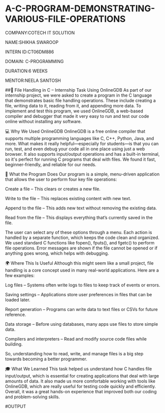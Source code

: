 # A-C-PROGRAM-DEMONSTRATING-VARIOUS-FILE-OPERATIONS
COMPANY:COTECH IT SOLUTION

NAME:SHIKHA SWAROOP

INTERN ID:CT06DM886

DOMAIN: C-PROGRAMMING

DURATION:6 WEEKS

MENTOR:NEELA SANTOSH

##📝 File Handling in C – Internship Task Using OnlineGDB As part of our internship project, we were asked to create a program in the C language that demonstrates basic file handling operations. These include creating a file, writing data to it, reading from it, and appending more data. To implement and test this program, we used OnlineGDB, a web-based compiler and debugger that made it very easy to run and test our code online without installing any software.

💻 Why We Used OnlineGDB OnlineGDB is a free online compiler that supports multiple programming languages like C, C++, Python, Java, and more. What makes it really helpful—especially for students—is that you can run, test, and even debug your code all in one place using just a web browser. It also supports input/output operations and has a built-in terminal, so it's perfect for running C programs that deal with files. We found it fast, beginner-friendly, and reliable for our needs.

📁 What the Program Does Our program is a simple, menu-driven application that allows the user to perform four key file operations:

Create a file – This clears or creates a new file.

Write to the file – This replaces existing content with new text.

Append to the file – This adds new text without removing the existing data.

Read from the file – This displays everything that’s currently saved in the file.

The user can select any of these options through a menu. Each action is handled by a separate function, which keeps the code clean and organized. We used standard C functions like fopen(), fputs(), and fgetc() to perform file operations. Error messages are shown if the file cannot be opened or if anything goes wrong, which helps with debugging.

🌍 Where This Is Useful Although this might seem like a small project, file handling is a core concept used in many real-world applications. Here are a few examples:

Log files – Systems often write logs to files to keep track of events or errors.

Saving settings – Applications store user preferences in files that can be loaded later.

Report generation – Programs can write data to text files or CSVs for future reference.

Data storage – Before using databases, many apps use files to store simple data.

Compilers and interpreters – Read and modify source code files while building.

So, understanding how to read, write, and manage files is a big step towards becoming a better programmer.

🎓 What We Learned This task helped us understand how C handles file input/output, which is essential for creating applications that deal with large amounts of data. It also made us more comfortable working with tools like OnlineGDB, which are really useful for testing code quickly and efficiently. Overall, it was a great hands-on experience that improved both our coding and problem-solving skills.

#OUTPUT
